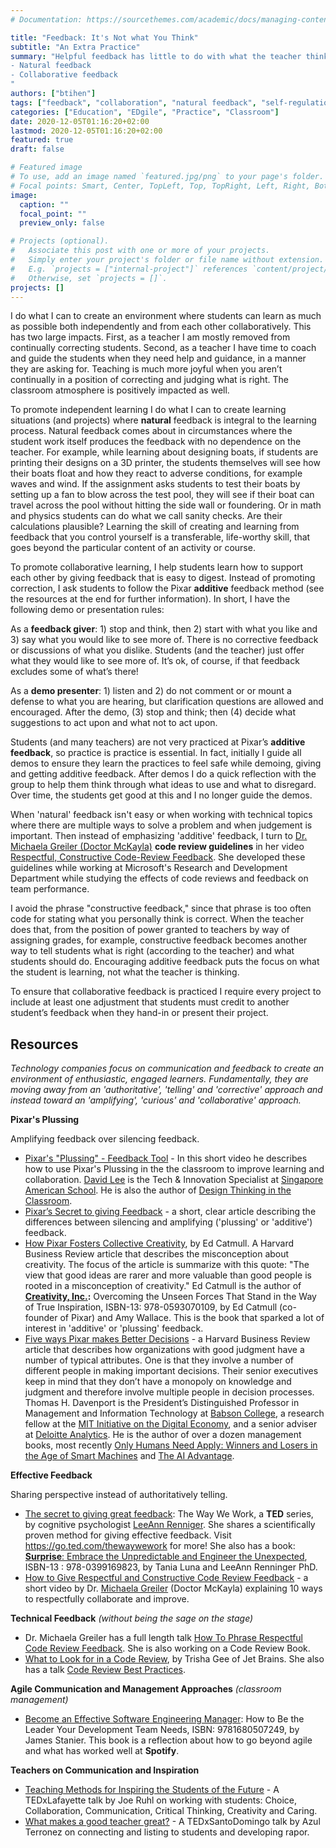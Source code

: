 ```yaml
---
# Documentation: https://sourcethemes.com/academic/docs/managing-content/

title: "Feedback: It's Not what You Think"
subtitle: "An Extra Practice"
summary: "Helpful feedback has little to do with what the teacher thinks, for example the pre-supposition the teacher makes about the outcomes of student projects, and is much more about developing an openness to what actually works and what others like, without an absolute truth either stated or implied by the curriculum. Let the students decide what to do by emphasizing these two types of feedback:
- Natural feedback
- Collaborative feedback
"
authors: ["btihen"]
tags: ["feedback", "collaboration", "natural feedback", "self-regulation"]
categories: ["Education", "EDgile", "Practice", "Classroom"]
date: 2020-12-05T01:16:20+02:00
lastmod: 2020-12-05T01:16:20+02:00
featured: true
draft: false

# Featured image
# To use, add an image named `featured.jpg/png` to your page's folder.
# Focal points: Smart, Center, TopLeft, Top, TopRight, Left, Right, BottomLeft, Bottom, BottomRight.
image:
  caption: ""
  focal_point: ""
  preview_only: false

# Projects (optional).
#   Associate this post with one or more of your projects.
#   Simply enter your project's folder or file name without extension.
#   E.g. `projects = ["internal-project"]` references `content/project/deep-learning/index.md`.
#   Otherwise, set `projects = []`.
projects: []
---
```


I do what I can to create an environment where students can learn as much as possible both independently and from each other collaboratively. This has two large impacts. First, as a teacher I am mostly removed from continually correcting students. Second, as a teacher I have time to coach and guide the students when they need help and guidance, in a manner they are asking for. Teaching is much more joyful when you aren’t continually in a position of correcting  and judging what is right. The classroom atmosphere is positively impacted as well.

To promote independent learning I do what I can to create learning situations (and projects) where **natural** feedback is integral to the learning process. Natural feedback comes about in circumstances where the student work itself produces the feedback with no dependence on the teacher. For example, while learning about designing boats, if students are printing their designs on a 3D printer, the students themselves will see how their boats float and how they react to adverse conditions, for example waves and wind. If the assignment asks students to test their boats by setting up a fan to blow across the test pool, they will see if their boat can travel across the pool without hitting the side wall or foundering. Or in math and physics students can do what we call sanity checks. Are their calculations plausible? Learning the skill of creating and learning from feedback that you control yourself is a transferable, life-worthy skill, that goes beyond the particular content of an activity or course.

To promote collaborative learning, I help students learn how to support each other by giving feedback that is easy to digest. Instead of promoting correction, I ask students to follow the Pixar **additive** feedback method (see the resources at the end for further information). In short, I have the following demo or presentation rules:

As a **feedback giver**: 1) stop and think, then 2) start with what you like and 3) say what you would like to see more of. There is no corrective feedback or discussions of what you dislike. Students (and the teacher) just offer what they would like to see more of. It’s ok, of course, if that feedback excludes some of what’s there!

As a **demo presenter**: 1) listen and 2) do not comment or or mount a defense to what you are hearing, but clarification questions are allowed and encouraged. After the demo, (3) stop and think; then (4) decide what suggestions to act upon and what not to act upon.

Students (and many teachers) are not very practiced at Pixar’s **additive feedback**, so practice is practice is essential.  In fact, initially I guide all demos to ensure they learn the practices to feel safe while demoing, giving and getting additive feedback.  After demos I do a quick reflection with the group to help them think through what ideas to use and what to disregard.  Over time, the students get good at this and I no longer guide the demos.

When 'natural' feedback isn't easy or when working with technical topics where there are multiple ways to solve a problem and when judgement is important. Then instead of emphasizing 'additive' feedback, I turn to [Dr. Michaela Greiler (Doctor McKayla)](https://www.michaelagreiler.com/about/) **code review guidelines** in her video [Respectful, Constructive Code-Review Feedback](https://www.michaelagreiler.com/respectful-constructive-code-review-feedback/).  She developed these guidelines while working at Microsoft's Research and Development Department while studying the effects of code reviews and feedback on team performance.

I avoid the phrase "constructive feedback," since that phrase is too often code for stating what you personally think is correct. When the teacher does that, from the position of power granted to teachers by way of assigning grades, for example, constructive feedback becomes another way to tell students what is right (according to the teacher) and what students should do. Encouraging additive feedback puts the focus on what the student is learning, not what the teacher is thinking.

To ensure that collaborative feedback is practiced I require every project to include at least one adjustment that students must credit to another student’s feedback when they hand-in or present their project.

## Resources

_Technology companies focus on communication and feedback to create an environment of enthusiastic, engaged learners.  Fundamentally, they are moving away from an 'authoritative',  'telling' and 'corrective' approach and instead toward an 'amplifying', 'curious' and 'collaborative' approach._

**Pixar's Plussing**

Amplifying feedback over silencing feedback.

- [Pixar's "Plussing" - Feedback Tool](https://www.youtube.com/watch?v=jziy7comOT8) - In this short video he describes how to use Pixar's Plussing in the the classroom to improve learning and collaboration.  [David Lee](https://www.davidleeedtech.org/) is the Tech & Innovation Specialist at [Singapore American School](https://www.sas.edu.sg/).  He is also the author of [Design Thinking in the Classroom](https://www.davidleeedtech.org/designthinkingintheclassroom).
- [Pixar’s Secret to giving Feedback](https://joehirsch.me/2017/03/29/pixar/) - a short, clear article describing the differences between silencing and amplifying ('plussing' or 'additive') feedback.
- [How Pixar Fosters Collective Creativity](https://hbr.org/2008/09/how-pixar-fosters-collective-creativity), by Ed Catmull. A Harvard Business Review article that describes the misconception about creativity. The focus of the article is summarize with this quote: "The view that good ideas are rarer and more valuable than good people is rooted in a misconception of creativity." Ed Catmull is the author of **[Creativity, Inc.](https://www.creativityincbook.com/):** Overcoming the Unseen Forces That Stand in the Way of True Inspiration, ISBN-13: 978-0593070109, by Ed Catmull (co-founder of Pixar) and Amy Wallace. This is the book that sparked a lot of interest in 'additive' or 'plussing' feedback.
- [Five ways Pixar makes Better Decisions](https://hbr.org/2010/07/how-to-make-good-decisions-les) - a Harvard Business Review article that describes how organizations with good judgment have a number of typical attributes. One is that they involve a number of different people in making important decisions. Their senior executives keep in mind that they don’t have a monopoly on knowledge and judgment and therefore involve multiple people in decision processes. Thomas H. Davenport is the President’s Distinguished Professor in Management and Information Technology at [Babson College](https://www.babson.edu/), a research fellow at the [MIT Initiative on the Digital Economy](http://ide.mit.edu/), and a senior adviser at [Deloitte Analytics](https://www2.deloitte.com/global/en/pages/deloitte-analytics/topics/deloitte-analytics-services.html). He is the author of over a dozen management books, most recently [Only Humans Need Apply: Winners and Losers in the Age of Smart Machines](https://www.harpercollins.com/products/only-humans-need-apply-thomas-h-davenportjulia-kirby?variant=32217989349410) and [The AI Advantage](https://mitpress.mit.edu/books/ai-advantage).

**Effective Feedback**

Sharing perspective instead of authoritatively telling.

- [The secret to giving great feedback](https://www.youtube.com/watch?v=wtl5UrrgU8c): The Way We Work, a **TED** series, by cognitive psychologist [LeeAnn Renniger](https://lifelabslearning.com/faculty/dr-leeann-renniger/).  She shares a scientifically proven method for giving effective feedback. Visit https://go.ted.com/thewaywework for more! She also has a book: [**Surprise**: Embrace the Unpredictable and Engineer the Unexpected](https://www.penguinrandomhouse.com/books/316304/surprise-by-tania-luna-and-leeann-renninger-phd/), ISBN-13 : 978-0399169823, by Tania Luna and LeeAnn Renninger PhD.
- [How to Give Respectful and Constructive Code Review Feedback](https://www.michaelagreiler.com/respectful-constructive-code-review-feedback/) - a short video by Dr. [Michaela Greiler](https://www.michaelagreiler.com/about/) (Doctor McKayla) explaining 10 ways to respectfully collaborate and improve.

**Technical Feedback** _(without being the sage on the stage)_

- Dr. Michaela Greiler has a full length talk [How To Phrase Respectful Code Review Feedback](https://www.youtube.com/watch?v=hzBHtgWlc4I&feature=emb_rel_end).  She is also working on a Code Review Book.
- [What to Look for in a Code Review](https://leanpub.com/whattolookforinacodereview), by Trisha Gee of Jet Brains.  She also has a talk [Code Review Best Practices](https://trishagee.com/presentations/code_review_best_practice/).

**Agile Communication and Management Approaches** _(classroom management)_

- [Become an Effective Software Engineering Manager](https://pragprog.com/titles/jsengman/become-an-effective-software-engineering-manager/): How to Be the Leader Your Development Team Needs, ISBN: 9781680507249, by James Stanier.  This book is a reflection about how to go beyond agile and what has worked well at **Spotify**.

**Teachers on Communication and Inspiration**

- [Teaching Methods for Inspiring the Students of the Future](https://www.youtube.com/watch?v=UCFg9bcW7Bk) - A TEDxLafayette talk by Joe Ruhl on working with students: Choice, Collaboration, Communication, Critical Thinking, Creativity and Caring.
- [What makes a good teacher great?](https://www.youtube.com/watch?v=vrU6YJle6Q4) - A TEDxSantoDomingo talk by Azul Terronez on connecting and listing to students and developing rapor.
